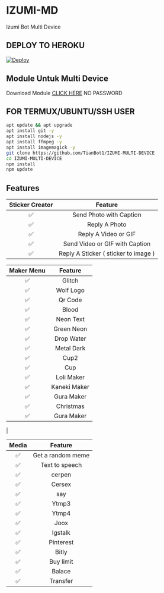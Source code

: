 # IZUMI-MD
Izumi Bot Multi Device

## DEPLOY TO HEROKU
[![Deploy](https://www.herokucdn.com/deploy/button.svg)](https://heroku.com/deploy?template=https://github.com/Kenichi-BOTZ01/KeniBotz-MultiDevice)

## Module Untuk Multi Device
Download Module [CLICK HERE](https://www.mediafire.com/file/l8b3te4g1p8z354/module.zip/file) NO PASSWORD <br>

## FOR TERMUX/UBUNTU/SSH USER

```bash
apt update && apt upgrade
apt install git -y
apt install nodejs -y
apt install ffmpeg -y
apt install imagemagick -y
git clone https://github.com/TianBot1/IZUMI-MULTI-DEVICE
cd IZUMI-MULTI-DEVICE
npm install
npm update
```

## Features

| Sticker Creator |                Feature           |
| :-----------: | :--------------------------------: |
|       ✅       | Send Photo with Caption          |
|       ✅       | Reply A Photo                    |
|       ✅       | Reply A Video or GIF             |
|       ✅       | Send Video or GIF with Caption   |
|       ✅       | Reply A Sticker ( sticker to image ) |

| Maker Menu |            Feature          |
| :-----------: | :--------------------------------: |
|       ✅        |   Glitch                          |
|       ✅        |   Wolf Logo                    |
|       ✅        |   Qr Code                      |
|       ✅        |   Blood                        |
|       ✅        |   Neon Text                    |
|       ✅        |   Green Neon                   |
|       ✅        |   Drop Water                   |
|       ✅        |   Metal Dark                   |
|       ✅        |   Cup2                         |
|       ✅        |   Cup                         |
|       ✅        |   Loli Maker                         |
|       ✅        |   Kaneki Maker                         |
|       ✅        |   Gura Maker                         |
|       ✅        |   Christmas                         |
|       ✅        |   Gura Maker
|

| Media  |                     Feature                     |
| :------------: | :---------------------------------------------: |
|       ✅        |   Get a random meme             |
|       ✅        |   Text to speech                |
|       ✅        |   cerpen                         |
|       ✅        |   Cersex                         |
|       ✅        |   say                         |
|       ✅        |   Ytmp3                              |
|       ✅        |   Ytmp4                            |
|       ✅        |   Joox                                 |
|       ✅        |   Igstalk                                |
|       ✅        |   Pinterest                        |
|       ✅        |   Bitly                                |
|       ✅        |   Buy limit                           |
|       ✅        |   Balace                           |
|       ✅        |   Transfer                              |
